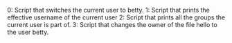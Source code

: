 0: Script that switches the current user to betty.
1: Script that prints the effective username of the current user
2: Script that prints all the groups the current user is part of.
3: Script that changes the owner of the file hello to the user betty.
